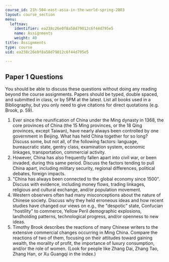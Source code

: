 ```yaml
---
course_id: 21h-504-east-asia-in-the-world-spring-2003
layout: course_section
menu:
  leftnav:
    identifier: ea238c26e0f8a58d79012c6f44d795e5
    name: Assignments
    weight: 40
title: Assignments
type: course
uid: ea238c26e0f8a58d79012c6f44d795e5

---
```


Paper 1 Questions
-----------------

You should be able to discuss these questions without doing any reading beyond the course assignments. Papers should be typed, double spaced, and submitted in class, or by 5PM at the latest. List all books used in a Bibliography, but you only need to give citations for direct quotations (e.g. Brook, p. 59).

1.  Ever since the reunification of China under the Ming dynasty in 1368, the core provinces of China (the 15 Ming provinces, or the 18 Qing provinces, except Taiwan), have nearly always been controlled by one government in Beijing. What has held China together for so long? Discuss some, but not all, of the following factors: language, bureaucratic state, gentry class, examination system, economic linkages, transportation, commercial activity.
2.  However, China has also frequently fallen apart into civil war, or been invaded, during this same period. Discuss the factors tending to pull China apart, including military security, regional differences, political debates, foreign impacts.
3.  "China has always been connected to the global economy since 1500". Discuss with evidence, including money flows, trading linkages, religious and cultural exchange, and/or population movement.
4.  Western observers often had many misconceptions about the nature of Chinese society. Discuss why they held erroneous ideas and how recent studies have changed our views on e.g., the "despotic" state, Confucian "hostility" to commerce, Yellow Peril demographic explosions, landholding patterns, technological progress, and/or openness to new ideas.
5.  Timothy Brook describes the reactions of many Chinese writers to the extensive commercial changes occurring in Ming China. Compare the reactions of two of them, focusing on their attitudes toward gaining wealth, the morality of profit, the importance of luxury consumption, and/or the role of women. (Look for people like Zhang Dai, Zhang Tao, Zhang Han, or Xu Guangqi in the index.)